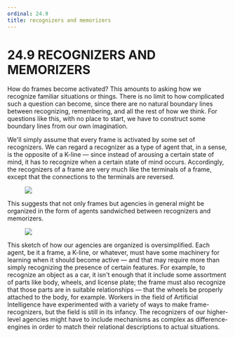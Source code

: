 ```yaml
---
ordinal: 24.9
title: recognizers and memorizers
---
```


# 24.9 RECOGNIZERS AND MEMORIZERS 

<p>How do frames become activated? This amounts to asking how we recognize familiar situations or things. There is no limit to how complicated such a question can become, since there are no natural boundary lines between recognizing, remembering, and all the rest of how we think. For questions like this, with no place to start, we have to construct some boundary lines from our own imagination.</p>
<p>We'll simply assume that every frame is activated by some set of recognizers. We can regard a recognizer as a type of agent that, in a sense, is the opposite of a K-line &mdash; since instead of arousing a certain state of mind, it has to recognize when a certain state of mind occurs. Accordingly, the recognizers of a frame are very much like the terminals of a frame, except that the connections to the terminals are reversed.</p>
<figure><img src="/images/ch24/24-6.png"></img></figure>
<p>This suggests that not only frames but agencies in general might be organized in the form of agents sandwiched between recognizers and memorizers.</p>
<figure><img src="/images/ch24/24-7.png"></img></figure>
<p>This sketch of how our agencies are organized is oversimplified. Each agent, be it a frame, a K-line, or whatever, must have some machinery for learning when it should become active &mdash; and that may require more than simply recognizing the presence of certain features. For example, to recognize an object as a car, it isn't enough that it include some assortment of parts like body, wheels, and license plate; the frame must also recognize that those parts are in suitable relationships &mdash; that the wheels be properly attached to the body, for example. Workers in the field of Artificial Intelligence have experimented with a variety of ways to make frame-recognizers, but the field is still in its infancy. The recognizers of our higher-level agencies might have to include mechanisms as complex as difference-engines in order to match their relational descriptions to actual situations.</p>